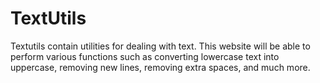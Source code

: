 # TextUtils

Textutils contain utilities for dealing with text. This website will be able to perform various functions such as converting lowercase text into uppercase, removing new lines, removing extra spaces, and much more. 
